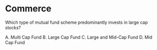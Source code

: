 # Commerce
Which type of mutual fund scheme predominantly invests in large cap stocks?

A. Multi Cap Fund 
B. Large Cap Fund 
C. Large and Mid-Cap Fund 
D. Mid Cap Fund

